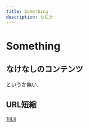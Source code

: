 ```yaml
---
title: Something
description: なにか
---
```


# Something

## なけなしのコンテンツ

というか無い．

## URL短縮

[1lil.li](https://1lil.li/s/)
